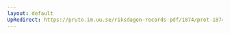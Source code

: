 ```yaml
---
layout: default
UpRedirect: https://pruto.im.uu.se/riksdagen-records-pdf/1874/prot-1874--fk--204.pdf
---
```

